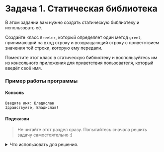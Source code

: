 # Задача 1. Статическая библиотека
В этом задании вам нужно создать статическую библиотеку и использовать её.

Создайте класс `Greeter`, который определяет один метод `greet`, принимающий на вход строку и возвращающий строку с приветствием значения той строки, которую ему передали.

Поместите этот класс в статическую библиотеку и воспользуйтесь им из консольного приложения для приветствия пользователя, который введёт своё имя.

### Пример работы программы
#### Консоль
```
Введите имя: Владислав
Здравствуйте, Владислав!
```

#### Подсказки

> Не читайте этот раздел сразу. Попытайтесь сначала решить задачу самостоятельно :)

<details>

<summary>Что использовать для решения.</summary>

Чтобы иметь возможность подключить заголовочный файл библиотеки, нужно добавить в проект-клиент директорию, в которой находятся заголовочные файлы библиотеки.

Чтобы проект-клиент включил в себя статическую библиотеку, нужно добавить ссылку на неё в проект-клиент.

</details>